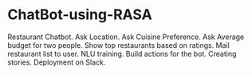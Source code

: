 # ChatBot-using-RASA
Restaurant Chatbot. Ask Location. Ask Cuisine Preference. Ask Average budget for two people. Show top restaurants based on ratings. Mail restaurant list to user. NLU training. Build actions for the bot. Creating stories. Deployment on Slack.
